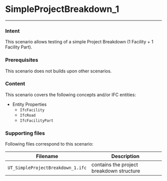 # SimpleProjectBreakdown_1
---

### Intent

This scenario allows testing of a simple Project Breakdown (1 Facility + 1 Facility Part).

### Prerequisites

This scenario does not builds upon other scenarios.

### Content

This scenario covers the following concepts and/or IFC entities:
- Entity Properties 
  - `IfcFacility`
  - `IfcRoad`
  - `IfcFacilityPart`

### Supporting files

Following files correspond to this scenario:

| Filename                          | Description                               |
|-----------------------------------|-------------------------------------------|
| `UT_SimpleProjectBreakdown_1.ifc`             | contains the project breakdown structure|
